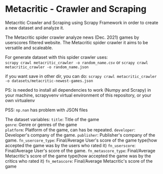 # Metacritic - Crawler and Scraping
Metacritic Crawler and Scraping using Scrapy Framework in order to create a new dataset and analyze it.

The Metacritic spider crawler analyze news (Dec. 2021) games by userscores filtered website. The Metacritic spider crawler it aims to be versatile and
scaleable. 

For generate dataset with this spider crawler uses:<br>
`scrapy crawl metacritic_crawler -o random_name.csv` or `scrapy crawl metacritic_crawler -o random_name.json`

if you want save in other dir, you can do:
`scrapy crawl metacritic_crawler -o datasets/metacritic-newest-games.json`

PS: is needed to install all dependencies to work (Numpy and Scrapy) in your machine, scrapyvenv virtual environment of this repository, or your own virtualenv <br>

PSS: `np.nan` has problem with JSON files

The dataset variables:
`title`: Title of the game <br>
`genre`: Genre or genres of the game <br>
`platform`: Platform of the game, can has be repeated.
`developer`: Developer's company of the game.
`publisher`: Publisher's company of the game.
`fn_usercore_type`: Final/Average User's score of the game type(how accepted the game was by the users who rated it)
`fn_userscore`: Final/Average User's score of the game.
`fn_metascore_type`: Final/Average Metacritic's score of the game type(how accepted the game was by the critics who rated it)
`fn_metascore`: Final/Average Metacritic's score of the game

